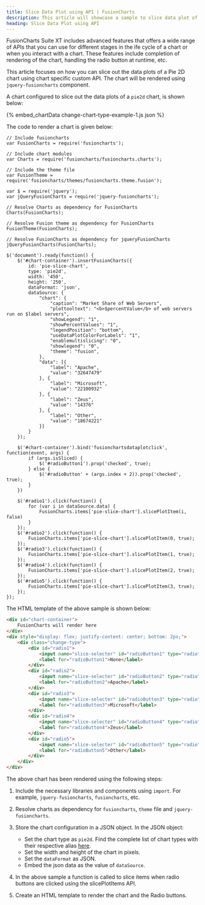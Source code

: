 ```yaml
---
title: Slice Data Plot using API | FusionCharts
description: This article will showcase a sample to slice data plot of the pie chart using chart specific custom API .
heading: Slice Data Plot using API
---
```


FusionCharts Suite XT includes advanced features that offers a wide range of APIs that you can use for different stages in the ife cycle of a chart or when you interact with a chart. These features include completion of rendering of the chart, handling the radio button at runtime, etc.

This article focuses on how you can slice out the data plots of a Pie 2D chart using chart specific custom API. The chart will be rendered using `jquery-fusioncharts` component. 

A chart configured to slice out the data plots of a `pie2d` chart, is shown below:

{% embed_chartData change-chart-type-example-1.js json %}

The code to render a chart is given below:

```
// Include fusioncharts
var FusionCharts = require('fusioncharts');

// Include chart modules
var Charts = require('fusioncharts/fusioncharts.charts');

// Include the theme file
var FusionTheme = require('fusioncharts/themes/fusioncharts.theme.fusion');

var $ = require('jquery');
var jQueryFusionCharts = require('jquery-fusioncharts');

// Resolve Charts as dependency for FusionCharts
Charts(FusionCharts); 

// Resolve Fusion theme as dependency for FusionCharts
FusionTheme(FusionCharts); 

// Resolve FusionCharts as dependency for jqueryFusionCharts
jQueryFusionCharts(FusionCharts); 

$('document').ready(function() {
    $('#chart-container').insertFusionCharts({
        id: 'pie-slice-chart',
        type: 'pie2d',
        width: '450',
        height: '250',
        dataFormat: 'json',
        dataSource: {
            "chart": {
                "caption": "Market Share of Web Servers",
                "plottooltext": "<b>$percentValue</b> of web servers run on $label servers",
                "showLegend": "1",
                "showPercentValues": "1",
                "legendPosition": "bottom",
                "useDataPlotColorForLabels": "1",
                "enablemultislicing": "0",
                "showlegend": "0",
                "theme": "fusion",
            },
            "data": [{
                "label": "Apache",
                "value": "32647479"
            }, {
                "label": "Microsoft",
                "value": "22100932"
            }, {
                "label": "Zeus",
                "value": "14376"
            }, {
                "label": "Other",
                "value": "18674221"
            }]
        }
    });

    $('#chart-container').bind('fusionchartsdataplotclick', function(event, args) {
        if (args.isSliced) {
            $('#radioButton1').prop('checked', true);
        } else {
            $('#radioButton' + (args.index + 2)).prop('checked', true);
        }
    })

    $('#radio1').click(function() {
        for (var i in dataSource.data) {
            FusionCharts.items['pie-slice-chart'].slicePlotItem(i, false)
        }
    });
    $('#radio2').click(function() {
        FusionCharts.items['pie-slice-chart'].slicePlotItem(0, true);
    });
    $('#radio3').click(function() {
        FusionCharts.items['pie-slice-chart'].slicePlotItem(1, true);
    });
    $('#radio4').click(function() {
        FusionCharts.items['pie-slice-chart'].slicePlotItem(2, true);
    });
    $('#radio5').click(function() {
        FusionCharts.items['pie-slice-chart'].slicePlotItem(3, true);
    });
});
```

The HTML template of the above sample is shown below:

```HTML
<div id="chart-container">
    FusionCharts will render here
</div>
<div style="display: flex; justify-content: center; bottom: 2px;">
    <div class="change-type">
        <div id="radio1">
            <input name="slice-selecter" id="radioButton1" type="radio" checked="checked"/>
            <label for="radioButton1">None</label>
        </div>
        <div id="radio2">
            <input name="slice-selecter" id="radioButton2" type="radio"/>
            <label for="radioButton2">Apache</label>
        </div>
        <div id="radio3">
            <input name="slice-selecter" id="radioButton3" type="radio"/>
            <label for="radioButton3">Microsoft</label>
        </div>
        <div id="radio4">
            <input name="slice-selecter" id="radioButton4" type="radio"/>
            <label for="radioButton4">Zeus</label>
        </div>
        <div id="radio5">
            <input name="slice-selecter" id="radioButton5" type="radio"/>
            <label for="radioButton5">Other</label>
        </div>
    </div>
</div>
```

The above chart has been rendered using the following steps:

1. Include the necessary libraries and components using `import`. For example, `jquery-fusioncharts`, `fusioncharts`, etc.

2. Resolve charts as dependency for `fusioncharts`, `theme` file and `jquery-fusioncharts`. 

3. Store the chart configuration in a JSON object. In the JSON object:
    * Set the chart type as `pie2d`. Find the complete list of chart types with their respective alias [here](https://www.fusioncharts.com/dev/chart-guide/list-of-charts).
    * Set the width and height of the chart in pixels. 
    * Set the `dataFormat` as JSON.
    * Embed the json data as the value of `dataSource`.

4. In the above sample a function is called to slice items when radio buttons are clicked using the slicePlotItems API.
    
5. Create an HTML template to render the chart and the Radio buttons.